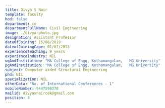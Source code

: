 ```yaml
---
title: Divya S Nair
template: faculty
hod: false
department: ce
departmentFullName: Civil Engineering
image: ./divya-photo.jpg
designation: Assistant Professor
dateOfJoining: 15/06/2019
dateofJoiningCape: 01/07/2013
experienceTeaching: 9 years
experienceIndustry: NIL
ugAndInstitution: "MA College of Engg, Kothamangalam,   MG University"
pgAndInstitution: "MA College of Engg, Kothamangalam,   MG University"
subject: Computer aided Structural Engineering
phd: NIL
specialization: NIL
otherData: "No. of International Conferences - 1"
mobileNumber: 9447598378
mailid: divyasnaircek@gmail.com
position: 3
---
```

